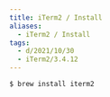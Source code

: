 ```yaml
---
title: iTerm2 / Install
aliases:
  - iTerm2 / Install
tags:
  - d/2021/10/30
  - iTerm2/3.4.12
---
```



```console
$ brew install iterm2
```


